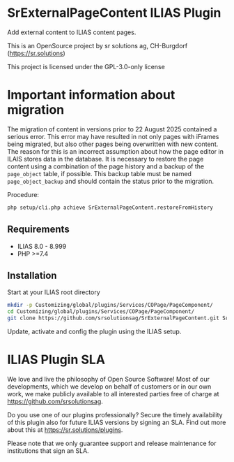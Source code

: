# SrExternalPageContent ILIAS Plugin

Add external content to ILIAS content pages.

This is an OpenSource project by sr solutions ag,
CH-Burgdorf (https://sr.solutions)

This project is licensed under the GPL-3.0-only license


# Important information about migration

The migration of content in versions prior to 22 August 2025 contained a serious error. This error may have resulted in not only pages with iFrames being migrated, but also other pages being overwritten with new content. The reason for this is an incorrect assumption about how the page editor in ILAIS stores data in the database.
It is necessary to restore the page content using a combination of the page history and a backup of the `page_object` table, if possible. This backup table must be named `page_object_backup` and should contain the status prior to the migration.

Procedure:

```bash
php setup/cli.php achieve SrExternalPageContent.restoreFromHistory
```



## Requirements

* ILIAS 8.0 - 8.999
* PHP >=7.4

## Installation

Start at your ILIAS root directory

```bash
mkdir -p Customizing/global/plugins/Services/COPage/PageComponent/
cd Customizing/global/plugins/Services/COPage/PageComponent/
git clone https://github.com/srsolutionsag/SrExternalPageContent.git SrExternalPageContent
```

Update, activate and config the plugin using the ILIAS setup.

# ILIAS Plugin SLA

We love and live the philosophy of Open Source Software! Most of our
developments, which we develop on behalf of customers or in our own work, we
make publicly available to all interested parties free of charge
at https://github.com/srsolutionsag.

Do you use one of our plugins professionally? Secure the timely availability of
this plugin also for future ILIAS versions by signing an SLA. Find out more
about this at https://sr.solutions/plugins.

Please note that we only guarantee support and release maintenance for
institutions that sign an SLA.
